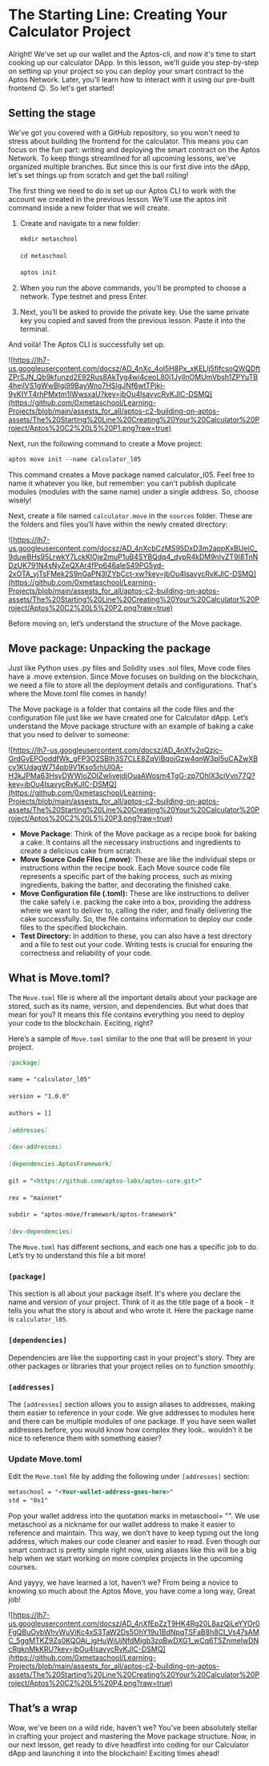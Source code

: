 # The Starting Line: Creating Your Calculator Project

Alright! We've set up our wallet and the Aptos-cli, and now it's time to start cooking up our calculator DApp. In this lesson, we'll guide you step-by-step on setting up your project so you can deploy your smart contract to the Aptos Network. Later, you'll learn how to interact with it using our pre-built frontend 😉. So let's get started!

## Setting the stage

We've got you covered with a GitHub repository, so you won't need to stress about building the frontend for the calculator. This means you can focus on the fun part: writing and deploying the smart contract on the Aptos Network. To keep things streamlined for all upcoming lessons, we've organized multiple branches. But since this is our first dive into the dApp, let's set things up from scratch and get the ball rolling!

The first thing we need to do is set up our Aptos CLI to work with the account we created in the previous lesson. We'll use the aptos init command inside a new folder that we will create.

1. Create and navigate to a new folder:

    ```markdown
    mkdir metaschool

    cd metaschool

    aptos init
    ```

2. When you run the above commands, you’ll be prompted to choose a network. Type testnet and press Enter.
2. Next, you’ll be asked to provide the private key. Use the same private key you copied and saved from the previous lesson. Paste it into the terminal.

And voilà! The Aptos CLI is successfully set up.

![https://lh7-us.googleusercontent.com/docsz/AD_4nXc_4oI5H8Px_xKELlj5flfcsoQWQDftZPrSJN_Qb9kfunzd2E92Rus8AkTyg4wi4ceoL80j1JylInOMUmVbsh1ZPYuTB4hejlVS1gWwBlgi99BayWno7HSIgJNf6wtTPjkj-9yKIYT4rhPMxtm1IWwsxaU?key=jbOu4IsavycRvKJlC-DSMQ](https://github.com/0xmetaschool/Learning-Projects/blob/main/assests_for_all/aptos-c2-building-on-aptos-assets/The%20Starting%20Line%20Creating%20Your%20Calculator%20Project/Aptos%20C2%20L5%20P1.png?raw=true)

Next, run the following command to create a Move project:

```markdown
aptos move init --name calculator_l05
```

This command creates a Move package named calculator_l05. Feel free to name it whatever you like, but remember: you can't publish duplicate modules (modules with the same name) under a single address. So, choose wisely!

Next, create a file named `calculator.move` in the `sources` folder. These are the folders and files you’ll have within the newly created directory:

![https://lh7-us.googleusercontent.com/docsz/AD_4nXcbCzMS95DxD3m2appKxBUelC_9duwBHs95LrwkY7LckKlOje2muP1uB4SYBQdq4_dypR4kDM9nIyZT9I8TnNDzUK791N4sNyZeQXAr4fPp646aleS49PG5yd-2xOTA_yjTsFMek2S9nGaPN3IZYbCct-xw?key=jbOu4IsavycRvKJlC-DSMQ](https://github.com/0xmetaschool/Learning-Projects/blob/main/assests_for_all/aptos-c2-building-on-aptos-assets/The%20Starting%20Line%20Creating%20Your%20Calculator%20Project/Aptos%20C2%20L5%20P2.png?raw=true)

Before moving on, let’s understand the structure of the Move package.

## Move package: Unpacking the package

Just like Python uses .py files and Solidity uses .sol files, Move code files have a .move extension. Since Move focuses on building on the blockchain, we need a file to store all the deployment details and configurations. That's where the Move.toml file comes in handy!

The Move package is a folder that contains all the code files and the configuration file just like we have created one for Calculator dApp. Let’s understand the Move package structure with an example of baking a cake that you need to deliver to someone:

![https://lh7-us.googleusercontent.com/docsz/AD_4nXfv2oQzjc-GrdGvEPOoddfWk_gFP3O2SBIh3S7CLE8ZqViBqoiGzw4qnW3pI5uCAZwXBcv1KUdagW714pb9V1Kso5rhUI0A-H3kJPMa63HsyDWWloZOIZwljvejdjOuaAWosm4TgG-zp7OhlX3ciVvn77Q?key=jbOu4IsavycRvKJlC-DSMQ](https://github.com/0xmetaschool/Learning-Projects/blob/main/assests_for_all/aptos-c2-building-on-aptos-assets/The%20Starting%20Line%20Creating%20Your%20Calculator%20Project/Aptos%20C2%20L5%20P3.png?raw=true)

- **Move Package**: Think of the Move package as a recipe book for baking a cake. It contains all the necessary instructions and ingredients to create a delicious cake from scratch.
- **Move Source Code Files (.move)**: These are like the individual steps or instructions within the recipe book. Each Move source code file represents a specific part of the baking process, such as mixing ingredients, baking the batter, and decorating the finished cake.
- **Move Configuration file (.toml):** These are like instructions to deliver the cake safely i.e. packing the cake into a box, providing the address where we want to deliver to, calling the rider, and finally delivering the cake successfully. So, the file contains information to deploy our code files to the specified blockchain.
- **Test Directory:** In addition to these, you can also have a test directory and a file to test out your code. Writing tests is crucial for ensuring the correctness and reliability of your code.

## What is Move.toml?

The `Move.toml` file is where all the important details about your package are stored, such as its name, version, and dependencies. But what does that mean for you? It means this file contains everything you need to deploy your code to the blockchain. Exciting, right?

Here’s a sample of `Move.toml` similar to the one that will be present in your project.

```markdown
[package]

name = "calculator_l05"

version = "1.0.0"

authors = []

[addresses]

[dev-addresses]

[dependencies.AptosFramework]

git = "<https://github.com/aptos-labs/aptos-core.git>"

rev = "mainnet"

subdir = "aptos-move/framework/aptos-framework"

[dev-dependencies]
```

The `Move.toml` has different sections, and each one has a specific job to do. Let’s try to understand this file a bit more!

### **`[package]`**

This section is all about your package itself. It's where you declare the name and version of your project. Think of it as the title page of a book - it tells you what the story is about and who wrote it. Here the package name is `calculator_l05`.

### **`[dependencies]`**

Dependencies are like the supporting cast in your project's story. They are other packages or libraries that your project relies on to function smoothly.

### **`[addresses]`**

The `[addresses]` section allows you to assign aliases to addresses, making them easier to reference in your code. We give addresses to modules here and there can be multiple modules of one package. If you have seen wallet addresses before, you would know how complex they look.. wouldn’t it be nice to reference them with something easier?

### Update Move.toml

Edit the `Move.toml` file by adding the following under `[addresses]` section:

```markdown
metaschool = "<Your-wallet-address-goes-here>"
std = "0x1"
```

Pop your wallet address into the quotation marks in metaschool= "". We use metaschool as a nickname for our wallet address to make it easier to reference and maintain. This way, we don’t have to keep typing out the long address, which makes our code cleaner and easier to read. Even though our smart contract is pretty simple right now, using aliases like this will be a big help when we start working on more complex projects in the upcoming courses.

And yayyy, we have learned a lot, haven’t we? From being a novice to knowing so much about the Aptos Move, you have come a long way, Great job!

![https://lh7-us.googleusercontent.com/docsz/AD_4nXfEpZzT9HK4Rg20L8azQiLeYYOr0FgQBuOvbWhvWuViKc4xS3TaW2Ds5OhY19u1BdNpqTSFaB8h8CI_Vs47sAMC_5ggMTKZ9Zs0KQOAi_jgHuWiUjNfdMigb3zqBwDXG1_wCq6T5ZnmeIwDNcRgknMkKRU?key=jbOu4IsavycRvKJlC-DSMQ](https://github.com/0xmetaschool/Learning-Projects/blob/main/assests_for_all/aptos-c2-building-on-aptos-assets/The%20Starting%20Line%20Creating%20Your%20Calculator%20Project/Aptos%20C2%20L5%20P4.png?raw=true)

## That’s a wrap

Wow, we've been on a wild ride, haven't we? You've been absolutely stellar in crafting your project and mastering the Move package structure. Now, in our next lesson, get ready to dive headfirst into coding for our Calculator dApp and launching it into the blockchain! Exciting times ahead!
